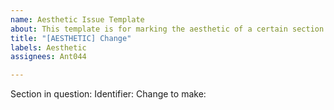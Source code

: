```yaml
---
name: Aesthetic Issue Template
about: This template is for marking the aesthetic of a certain section for change.
title: "[AESTHETIC] Change"
labels: Aesthetic
assignees: Ant044

---
```


Section in question:
Identifier:
Change to make:
